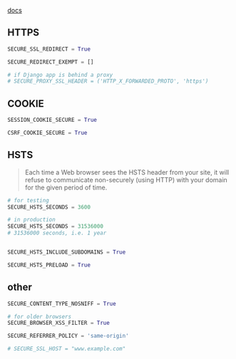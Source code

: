 [docs](https://docs.djangoproject.com/en/3.1/topics/security)

## HTTPS
```py
SECURE_SSL_REDIRECT = True

SECURE_REDIRECT_EXEMPT = []

# if Django app is behind a proxy
# SECURE_PROXY_SSL_HEADER = ('HTTP_X_FORWARDED_PROTO', 'https')
```


## COOKIE
```py
SESSION_COOKIE_SECURE = True

CSRF_COOKIE_SECURE = True
```


## HSTS
> Each time a Web browser sees the HSTS header from your site,
> it will refuse to communicate non-securely (using HTTP) with
> your domain for the given period of time.
```py
# for testing
SECURE_HSTS_SECONDS = 3600 

# in production
SECURE_HSTS_SECONDS = 31536000
# 31536000 seconds, i.e. 1 year


SECURE_HSTS_INCLUDE_SUBDOMAINS = True

SECURE_HSTS_PRELOAD = True
```


## other
```py
SECURE_CONTENT_TYPE_NOSNIFF = True

# for older browsers
SECURE_BROWSER_XSS_FILTER = True

SECURE_REFERRER_POLICY = 'same-origin'

# SECURE_SSL_HOST = "www.example.com"
```